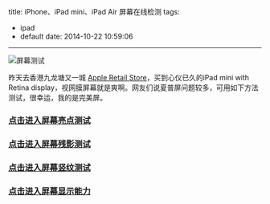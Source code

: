 title: iPhone、iPad mini、iPad Air 屏幕在线检测
tags:
  - ipad
  - default
date: 2014-10-22 10:59:06
---

![屏幕测试](http://bruce.u.qiniudn.com/2013/12/15/screen-problem.jpg)

昨天去香港九龙塘又一城 [Apple Retail Store](http://www.apple.com/hk/retail/festivalwalk)，买到心仪已久的iPad mini with Retina display，视网膜屏幕就是爽啊。网友们说夏普屏问题较多，可用如下方法测试，很幸运，我的是完美屏。

<a id="more"></a>

### [点击进入屏幕亮点测试](/standby/screen/screen.html)

### [点击进入屏幕残影测试](/standby/screen/screen-ghost.html)

### [点击进入屏幕竖纹测试](/standby/screen/screen-line.html)

### [点击进入屏幕显示能力](/standby/screen/screen-display.html)
<!--
参考文献
www.bbgxzx.com/screentest.html
-->
<!--
序列号查询

序列号查询方法：设置-通用-关于本机-序列号
selfsolve.apple.com/agreementWarrantyDynamic.do
ipadx.in
act.weiphone.com/wetools/index.php
-->